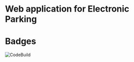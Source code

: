 # Web application for Electronic Parking
# Badges
![CodeBuild](https://codebuild.eu-west-1.amazonaws.com/badges?uuid=eyJlbmNyeXB0ZWREYXRhIjoiSFk2S2xsb3l0NElBV29kWm5iMEV0cnc0ZmJnQVBjYWxUeC81M1V5U2tHdHI5S1JmUTRmR1BoMFM0U000b1ZodldiVmQ1TUs4alQvdWJVMXp1alhxcUxjPSIsIml2UGFyYW1ldGVyU3BlYyI6ImJqTSt0ZlpabGl5Z3VyY3EiLCJtYXRlcmlhbFNldFNlcmlhbCI6MX0%3D&branch=BPMN)

